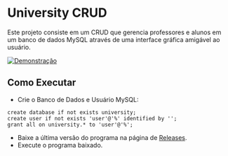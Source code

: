 # University CRUD

Este projeto consiste em um CRUD que gerencia professores e alunos em um banco de dados MySQL através de uma interface gráfica amigável ao usuário.

[![Demonstração](https://github.com/arthur-cristo-silva/expounifacs-jcrud/blob/main/src/main/resources/professors.gif)](https://youtu.be/EDB3UzsfJa0)

## Como Executar
- Crie o Banco de Dados e Usuário MySQL:
```
create database if not exists university;
create user if not exists 'user'@'%' identified by '';
grant all on university.* to 'user'@'%';
```
- Baixe a última versão do programa na página de [Releases](https://github.com/arthur-cristo-silva/university-crud/releases/latest).
- Execute o programa baixado.